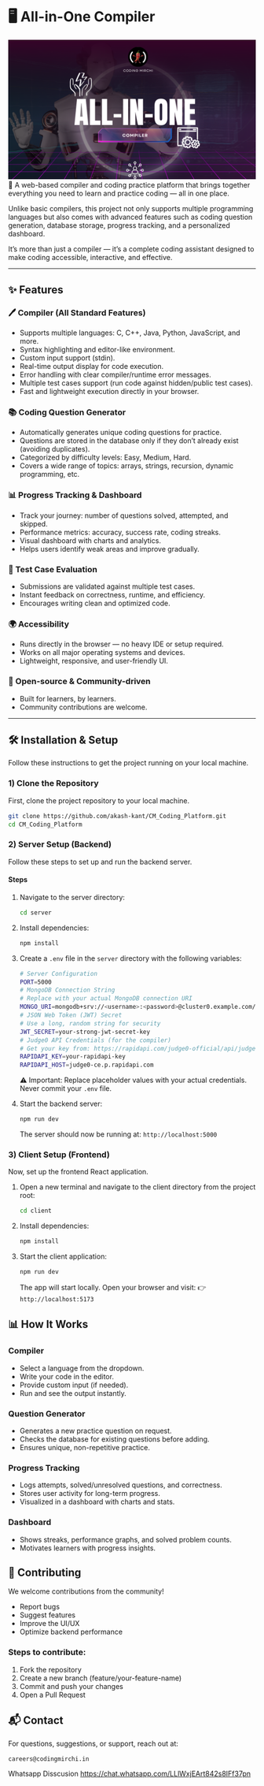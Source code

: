 # 🖥 All-in-One Compiler
![Coding Mirchi Logo](client/public/Allinonecompilerbanner.png)
🚀 A web-based compiler and coding practice platform that brings together everything you need to learn and practice coding — all in one place. 

Unlike basic compilers, this project not only supports multiple programming languages but also comes with advanced features such as coding question generation, database storage, progress tracking, and a personalized dashboard. 

It’s more than just a compiler — it’s a complete coding assistant designed to make coding accessible, interactive, and effective. 

---

## ✨ Features

### 🖊 Compiler (All Standard Features)
- Supports multiple languages: C, C++, Java, Python, JavaScript, and more. 
- Syntax highlighting and editor-like environment. 
- Custom input support (stdin). 
- Real-time output display for code execution. 
- Error handling with clear compiler/runtime error messages. 
- Multiple test cases support (run code against hidden/public test cases). 
- Fast and lightweight execution directly in your browser. 

### 📚 Coding Question Generator
- Automatically generates unique coding questions for practice. 
- Questions are stored in the database only if they don’t already exist (avoiding duplicates). 
- Categorized by difficulty levels: Easy, Medium, Hard. 
- Covers a wide range of topics: arrays, strings, recursion, dynamic programming, etc. 

### 📊 Progress Tracking & Dashboard
- Track your journey: number of questions solved, attempted, and skipped. 
- Performance metrics: accuracy, success rate, coding streaks. 
- Visual dashboard with charts and analytics. 
- Helps users identify weak areas and improve gradually. 

### 🧪 Test Case Evaluation
- Submissions are validated against multiple test cases. 
- Instant feedback on correctness, runtime, and efficiency. 
- Encourages writing clean and optimized code. 

### 🌍 Accessibility
- Runs directly in the browser — no heavy IDE or setup required. 
- Works on all major operating systems and devices. 
- Lightweight, responsive, and user-friendly UI. 

### 🤝 Open-source & Community-driven
- Built for learners, by learners. 
- Community contributions are welcome. 

---

## 🛠️ Installation & Setup
Follow these instructions to get the project running on your local machine.

### 1) Clone the Repository
First, clone the project repository to your local machine.

```bash
git clone https://github.com/akash-kant/CM_Coding_Platform.git
cd CM_Coding_Platform
```

### 2) Server Setup (Backend)
Follow these steps to set up and run the backend server.

#### Steps
1. Navigate to the server directory:
   ```bash
   cd server
   ```
2. Install dependencies:
   ```bash
   npm install
   ```
3. Create a `.env` file in the `server` directory with the following variables:
   ```bash
   # Server Configuration
   PORT=5000
   # MongoDB Connection String
   # Replace with your actual MongoDB connection URI
   MONGO_URI=mongodb+srv://<username>:<password>@cluster0.example.com/?retryWrites=true&w=majority&appName=Cluster0
   # JSON Web Token (JWT) Secret
   # Use a long, random string for security
   JWT_SECRET=your-strong-jwt-secret-key
   # Judge0 API Credentials (for the compiler)
   # Get your key from: https://rapidapi.com/judge0-official/api/judge0-ce
   RAPIDAPI_KEY=your-rapidapi-key
   RAPIDAPI_HOST=judge0-ce.p.rapidapi.com
   ```
   ⚠️ Important: Replace placeholder values with your actual credentials. Never commit your `.env` file.

4. Start the backend server:
   ```bash
   npm run dev
   ```
   The server should now be running at: `http://localhost:5000`

### 3) Client Setup (Frontend)
Now, set up the frontend React application.

1. Open a new terminal and navigate to the client directory from the project root:
   ```bash
   cd client
   ```
2. Install dependencies:
   ```bash
   npm install
   ```
3. Start the client application:
   ```bash
   npm run dev
   ```
   The app will start locally. Open your browser and visit:
   👉 `http://localhost:5173`

## 📊 How It Works
### Compiler
- Select a language from the dropdown. 
- Write your code in the editor. 
- Provide custom input (if needed). 
- Run and see the output instantly. 
### Question Generator
- Generates a new practice question on request. 
- Checks the database for existing questions before adding. 
- Ensures unique, non-repetitive practice. 
### Progress Tracking
- Logs attempts, solved/unresolved questions, and correctness. 
- Stores user activity for long-term progress. 
- Visualized in a dashboard with charts and stats. 
### Dashboard
- Shows streaks, performance graphs, and solved problem counts. 
- Motivates learners with progress insights. 

## 🤝 Contributing
We welcome contributions from the community!
- Report bugs
- Suggest features
- Improve the UI/UX
- Optimize backend performance
  
### Steps to contribute:
1. Fork the repository
2. Create a new branch (feature/your-feature-name)
3. Commit and push your changes
4. Open a Pull Request

## 📬 Contact
For questions, suggestions, or support, reach out at:
```bash
careers@codingmirchi.in
```
Whatsapp Disscusion 
https://chat.whatsapp.com/LLlWxjEArt842s8IFf37pn 
